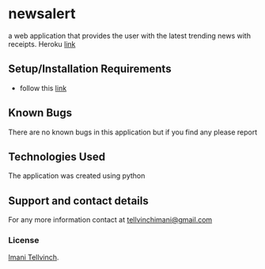 # newsalert
a web application that provides the user with the latest trending news with receipts.
Heroku [link](https://newsalert01.herokuapp.com/)

## Setup/Installation Requirements
* follow this [link](https://github.com/Tellvinch/newsalert)

## Known Bugs
There are no known bugs in this application but if you find any please report
## Technologies Used
The application was created using python
## Support and contact details
For any  more information contact at tellvinchimani@gmail.com
### License
<a href="https://github.com/Tellvinch">Imani Tellvinch<a>.